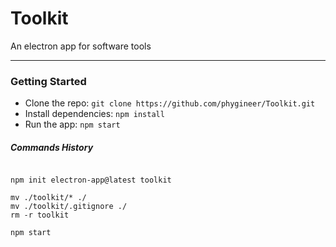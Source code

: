 # Toolkit
An electron app for software tools

___

### Getting Started

- Clone the repo: `git clone https://github.com/phygineer/Toolkit.git`
- Install dependencies: `npm install`
- Run the app: `npm start`

##### Commands History

```shell

npm init electron-app@latest toolkit

mv ./toolkit/* ./
mv ./toolkit/.gitignore ./
rm -r toolkit

npm start


```